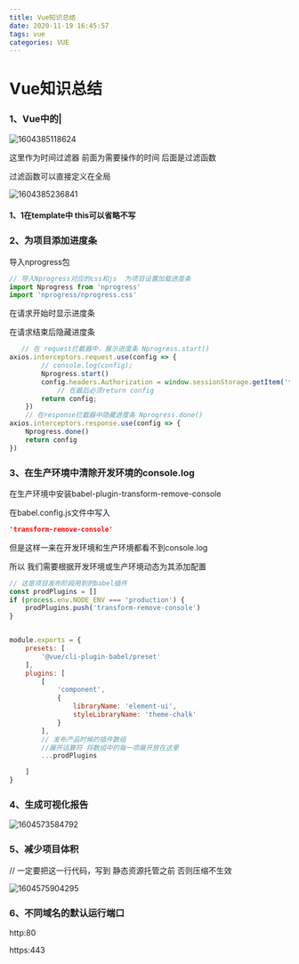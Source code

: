 ```yaml
---
title: Vue知识总结
date: 2020-11-19 16:45:57
tags: vue
categories: VUE
---
```

# **Vue知识总结**



### 1、Vue中的|

![1604385118624](C:\Users\dell\AppData\Roaming\Typora\typora-user-images\1604385118624.png)

这里作为时间过滤器 前面为需要操作的时间 后面是过滤函数

过滤函数可以直接定义在全局

![1604385236841](C:\Users\dell\AppData\Roaming\Typora\typora-user-images\1604385236841.png)







#### 1、1在template中 this可以省略不写

### 2、为项目添加进度条

导入nprogress包

```js
// 导入Nprogress对应的css和js  为项目设置加载进度条
import Nprogress from 'nprogress'
import 'nprogress/nprogress.css'
```

在请求开始时显示进度条

在请求结束后隐藏进度条

```js
   // 在 request拦截器中，展示进度条 Nprogress.start()
axios.interceptors.request.use(config => {
        // console.log(config);
        Nprogress.start()
        config.headers.Authorization = window.sessionStorage.getItem('token')
            // 在最后必须return config
        return config;
    })
    // 在response拦截器中隐藏进度条 Nprogress.done()
axios.interceptors.response.use(config => {
    Nprogress.done()
    return config
})
```



### 3、在生产环境中清除开发环境的console.log

在生产环境中安装babel-plugin-transform-remove-console

在babel.config.js文件中写入

```json
'transform-remove-console'
```

但是这样一来在开发环境和生产环境都看不到console.log

所以 我们需要根据开发环境或生产环境动态为其添加配置

```js
// 这是项目发布阶段用到的babel插件
const prodPlugins = []
if (process.env.NODE_ENV === 'production') {
    prodPlugins.push('transform-remove-console')
}


module.exports = {
    presets: [
        '@vue/cli-plugin-babel/preset'
    ],
    plugins: [
        [
            'component',
            {
                libraryName: 'element-ui',
                styleLibraryName: 'theme-chalk'
            }
        ],
        // 发布产品时候的插件数组
        //展开运算符 将数组中的每一项展开放在这里
        ...prodPlugins

    ]
}
```



### 4、生成可视化报告

![1604573584792](C:\Users\dell\AppData\Roaming\Typora\typora-user-images\1604573584792.png)





### 5、减少项目体积



// 一定要把这一行代码，写到 静态资源托管之前 否则压缩不生效

![1604575904295](C:\Users\dell\AppData\Roaming\Typora\typora-user-images\1604575904295.png)





### 6、不同域名的默认运行端口

http:80

https:443